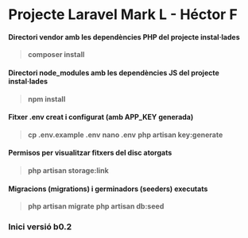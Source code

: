 # Projecte Laravel Mark L - Héctor F

#### Directori vendor amb les dependències PHP del projecte instal·lades
>**composer install**
#### Directori node_modules amb les dependències JS del projecte instal·lades
>**npm install**
#### Fitxer .env creat i configurat (amb APP_KEY generada)
>**cp .env.example .env**
>**nano .env**
>**php artisan key:generate**
#### Permisos per visualitzar fitxers del disc atorgats
>**php artisan storage:link**
#### Migracions (migrations) i germinadors (seeders) executats
>**php artisan migrate**
>**php artisan db:seed**
### Inici versió b0.2
